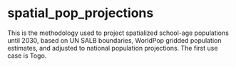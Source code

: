 # spatial_pop_projections
This is the methodology used to project spatialized school-age populations until 2030, based on UN SALB boundaries, WorldPop gridded population estimates, and adjusted to national population projections. The first use case is Togo.

